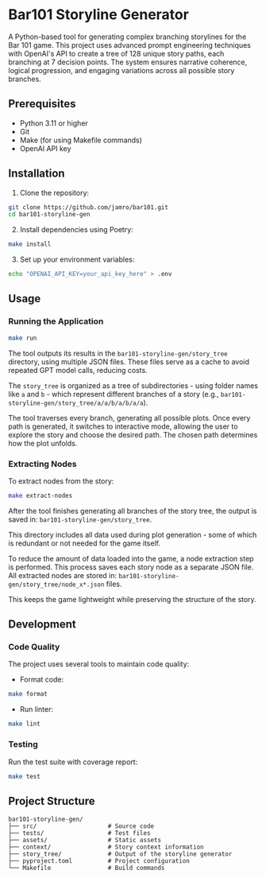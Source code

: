 # Bar101 Storyline Generator

A Python-based tool for generating complex branching storylines for the Bar 101 game. This project uses advanced prompt engineering techniques with OpenAI's API to create a tree of 128 unique story paths, each branching at 7 decision points. The system ensures narrative coherence, logical progression, and engaging variations across all possible story branches.

## Prerequisites

- Python 3.11 or higher
- Git
- Make (for using Makefile commands)
- OpenAI API key

## Installation

1. Clone the repository:
```bash
git clone https://github.com/jamro/bar101.git
cd bar101-storyline-gen
```

2. Install dependencies using Poetry:
```bash
make install
```

3. Set up your environment variables:
```bash
echo "OPENAI_API_KEY=your_api_key_here" > .env
```

## Usage

### Running the Application

```bash
make run
```
The tool outputs its results in the `bar101-storyline-gen/story_tree` directory, using multiple JSON files. These files serve as a cache to avoid repeated GPT model calls, reducing costs.

The `story_tree` is organized as a tree of subdirectories - using folder names like `a` and `b` - which represent different branches of a story (e.g., `bar101-storyline-gen/story_tree/a/a/b/a/b/a/a`).

The tool traverses every branch, generating all possible plots. Once every path is generated, it switches to interactive mode, allowing the user to explore the story and choose the desired path. The chosen path determines how the plot unfolds.

### Extracting Nodes

To extract nodes from the story:

```bash
make extract-nodes
```

After the tool finishes generating all branches of the story tree, the output is saved in: `bar101-storyline-gen/story_tree`.

This directory includes all data used during plot generation - some of which is redundant or not needed for the game itself.

To reduce the amount of data loaded into the game, a node extraction step is performed. This process saves each story node as a separate JSON file. All extracted nodes are stored in: `bar101-storyline-gen/story_tree/node_x*.json` files.

This keeps the game lightweight while preserving the structure of the story.

## Development

### Code Quality

The project uses several tools to maintain code quality:

- Format code:
```bash
make format
```

- Run linter:
```bash
make lint
```

### Testing

Run the test suite with coverage report:
```bash
make test
```

## Project Structure

```
bar101-storyline-gen/
├── src/                    # Source code
├── tests/                  # Test files
├── assets/                 # Static assets
├── context/                # Story context information
├── story_tree/             # Output of the storyline generator
├── pyproject.toml          # Project configuration
└── Makefile                # Build commands
```